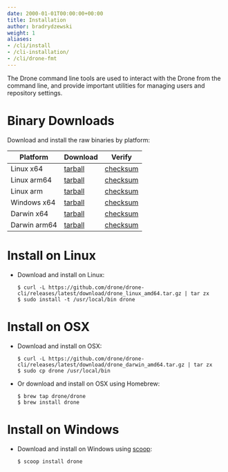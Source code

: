 ```yaml
---
date: 2000-01-01T00:00:00+00:00
title: Installation
author: bradrydzewski
weight: 1
aliases:
- /cli/install
- /cli-installation/
- /cli/drone-fmt
---
```


The Drone command line tools are used to interact with the Drone from the command line, and provide important utilities for managing users and repository settings.

# Binary Downloads

Download and install the raw binaries by platform:

Platform	| Download | Verify
------------|----------|-------
Linux x64	| [tarball](https://github.com/drone/drone-cli/releases/latest/download/drone_linux_amd64.tar.gz)   | [checksum](https://github.com/drone/drone-cli/releases/latest/download/drone_checksums.txt)
Linux arm64	| [tarball](https://github.com/drone/drone-cli/releases/latest/download/drone_linux_arm64.tar.gz)   | [checksum](https://github.com/drone/drone-cli/releases/latest/download/drone_checksums.txt)
Linux arm	| [tarball](https://github.com/drone/drone-cli/releases/latest/download/drone_linux_arm.tar.gz)     | [checksum](https://github.com/drone/drone-cli/releases/latest/download/drone_checksums.txt)
Windows x64	| [tarball](https://github.com/drone/drone-cli/releases/latest/download/drone_windows_amd64.tar.gz) | [checksum](https://github.com/drone/drone-cli/releases/latest/download/drone_checksums.txt)
Darwin x64	| [tarball](https://github.com/drone/drone-cli/releases/latest/download/drone_darwin_amd64.tar.gz)  | [checksum](https://github.com/drone/drone-cli/releases/latest/download/drone_checksums.txt)
Darwin arm64	| [tarball](https://github.com/drone/drone-cli/releases/latest/download/drone_darwin_arm64.tar.gz)  | [checksum](https://github.com/drone/drone-cli/releases/latest/download/drone_checksums.txt)

# Install on Linux

* Download and install on Linux:

  ```
  $ curl -L https://github.com/drone/drone-cli/releases/latest/download/drone_linux_amd64.tar.gz | tar zx
  $ sudo install -t /usr/local/bin drone
  ```

# Install on OSX

* Download and install on OSX:

  ```
  $ curl -L https://github.com/drone/drone-cli/releases/latest/download/drone_darwin_amd64.tar.gz | tar zx
  $ sudo cp drone /usr/local/bin
  ```

* Or download and install on OSX using Homebrew:

  ```
  $ brew tap drone/drone
  $ brew install drone
  ```

# Install on Windows

* Download and install on Windows using [scoop](https://scoop.sh/):

  ```
  $ scoop install drone
  ```
